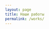 ```yaml
---
layout: page
title: Наши работы
permalink: /works/
---
```




<div class="box alt">
    <div class="row uniform photo-gallery">
        <div class="4u"><a class="image fit" href="/images/1.jpg" data-size="1000x667"><img src="/images/1.jpg" alt="" /></a></div>
        <div class="4u"><a class="image fit" href="/images/2.jpg" data-size="1000x667"><img src="/images/2.jpg" alt="" /></a></div>
        <div class="4u"><a class="image fit" href="/images/3.jpg" data-size="1000x667"><img src="/images/3.jpg" alt="" /></a></div>
        <div class="4u"><a class="image fit" href="/images/4.jpg" data-size="1000x667"><img src="/images/4.jpg" alt="" /></a></div>
        <div class="4u"><a class="image fit" href="/images/5.jpg" data-size="1000x667"><img src="/images/5.jpg" alt="" /></a></div>
        <div class="4u"><a class="image fit" href="/images/6.jpg" data-size="1000x667"><img src="/images/6.jpg" alt="" /></a></div>
        <div class="4u"><a class="image fit" href="/images/7.jpg" data-size="1000x667"><img src="/images/7.jpg" alt="" /></a></div>
        <div class="4u"><a class="image fit" href="/images/8.jpg" data-size="1000x667"><img src="/images/8.jpg" alt="" /></a></div>
        <div class="4u"><a class="image fit" href="/images/9.jpg" data-size="1000x667"><img src="/images/9.jpg" alt="" /></a></div>
        <div class="4u"><a class="image fit" href="/images/10.jpg" data-size="1000x667"><img src="/images/10.jpg" alt="" /></a></div>
        <div class="4u"><a class="image fit" href="/images/11.jpg" data-size="1000x667"><img src="/images/11.jpg" alt="" /></a></div>
        <div class="4u"><a class="image fit" href="/images/12.jpg" data-size="1000x667"><img src="/images/12.jpg" alt="" /></a></div>
        <div class="4u"><a class="image fit" href="/images/13.jpg" data-size="1000x667"><img src="/images/13.jpg" alt="" /></a></div>
        <div class="4u"><a class="image fit" href="/images/14.jpg" data-size="1000x667"><img src="/images/14.jpg" alt="" /></a></div>
        <div class="4u"><a class="image fit" href="/images/15.jpg" data-size="1000x667"><img src="/images/15.jpg" alt="" /></a></div>
        <div class="4u"><a class="image fit" href="/images/16.jpg" data-size="1000x667"><img src="/images/16.jpg" alt="" /></a></div>
        <div class="4u"><a class="image fit" href="/images/17.jpg" data-size="1000x667"><img src="/images/17.jpg" alt="" /></a></div>
        <div class="4u"><a class="image fit" href="/images/18.jpg" data-size="1000x667"><img src="/images/18.jpg" alt="" /></a></div>
        <div class="4u"><a class="image fit" href="/images/19.jpg" data-size="1000x667"><img src="/images/19.jpg" alt="" /></a></div>
        <div class="4u"><a class="image fit" href="/images/20.jpg" data-size="1000x667"><img src="/images/20.jpg" alt="" /></a></div>
        <div class="4u"><a class="image fit" href="/images/21.jpg" data-size="1000x667"><img src="/images/21.jpg" alt="" /></a></div>
        <div class="4u"><a class="image fit" href="/images/22.jpg" data-size="1000x667"><img src="/images/22.jpg" alt="" /></a></div>
        <div class="4u"><a class="image fit" href="/images/23.jpg" data-size="1000x667"><img src="/images/23.jpg" alt="" /></a></div>
        <div class="4u"><a class="image fit" href="/images/24.jpg" data-size="1000x667"><img src="/images/24.jpg" alt="" /></a></div>
        <div class="4u"><a class="image fit" href="/images/25.jpg" data-size="1000x667"><img src="/images/25.jpg" alt="" /></a></div>
        <div class="4u"><a class="image fit" href="/images/26.jpg" data-size="1000x667"><img src="/images/26.jpg" alt="" /></a></div>
        <div class="4u"><a class="image fit" href="/images/27.jpg" data-size="1000x667"><img src="/images/27.jpg" alt="" /></a></div>
        <div class="4u"><a class="image fit" href="/images/28.jpg" data-size="1000x667"><img src="/images/28.jpg" alt="" /></a></div>
        <div class="4u"><a class="image fit" href="/images/29.jpg" data-size="1000x667"><img src="/images/29.jpg" alt="" /></a></div>
        <div class="4u"><a class="image fit" href="/images/30.jpg" data-size="1000x667"><img src="/images/30.jpg" alt="" /></a></div>
        <div class="4u"><a class="image fit" href="/images/31.jpg" data-size="1000x667"><img src="/images/31.jpg" alt="" /></a></div>
        <div class="4u"><a class="image fit" href="/images/32.jpg" data-size="1000x667"><img src="/images/32.jpg" alt="" /></a></div>
        <div class="4u"><a class="image fit" href="/images/33.jpg" data-size="1000x667"><img src="/images/33.jpg" alt="" /></a></div>
        <div class="4u"><a class="image fit" href="/images/34.jpg" data-size="1000x667"><img src="/images/34.jpg" alt="" /></a></div>
        <div class="4u"><a class="image fit" href="/images/35.jpg" data-size="1000x667"><img src="/images/35.jpg" alt="" /></a></div>
        <div class="4u"><a class="image fit" href="/images/36.jpg" data-size="1000x667"><img src="/images/36.jpg" alt="" /></a></div>
    </div>
</div>